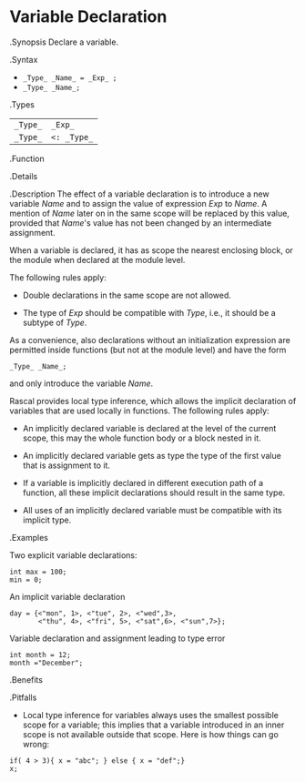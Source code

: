 # Variable Declaration

.Synopsis
Declare a variable.

.Syntax

*  `_Type_ _Name_ = _Exp_ ;`
*  `_Type_ _Name_;`

.Types

|          |         |
| --- | --- |
|`_Type_`  | `_Exp_` |
| `_Type_` | `<: _Type_` |


.Function

.Details

.Description
The effect of a variable declaration is to introduce a new variable _Name_ and
to assign the value of expression _Exp_ to _Name_. A mention of _Name_ later on in the same scope
will be replaced by this value, provided that _Name_\'s value has not been changed by an intermediate assignment. 

When a variable is declared, it has as scope the nearest enclosing block, or the module when declared at the module level.

The following rules apply:

*  Double declarations in the same scope are not allowed.

*  The type of _Exp_ should be compatible with _Type_, i.e., it should be a subtype of _Type_.


As a convenience, also declarations without an initialization expression are permitted inside functions (but not at the module level)
 and have the form
```rascal
_Type_ _Name_; 
```
and only introduce the variable _Name_.

Rascal provides local type inference, which allows the implicit declaration of variables that are used locally in functions. The following rules apply:

*  An implicitly declared variable is declared at the level of the current scope, this may the whole function body or a block nested in it.

*  An implicitly declared variable gets as type the type of the first value that is assignment to it.

*  If a variable is implicitly declared in different execution path of a function, all these implicit declarations should result in the same type.

*  All uses of an implicitly declared variable must be compatible with its implicit type.

.Examples

Two explicit variable declarations:
```rascal-shell,continue,error
int max = 100;
min = 0;
```
An implicit variable declaration
```rascal-shell,continue,error
day = {<"mon", 1>, <"tue", 2>, <"wed",3>, 
       <"thu", 4>, <"fri", 5>, <"sat",6>, <"sun",7>};
```
Variable declaration and assignment leading to type error
```rascal-shell,continue,error
int month = 12;
month ="December";
```

.Benefits

.Pitfalls

*  Local type inference for variables always uses the smallest possible scope for a variable; this implies that
  a variable introduced in an inner scope is not available outside that scope. Here is how things can go wrong:

```rascal-shell,error
if( 4 > 3){ x = "abc"; } else { x = "def";}
x;
```


